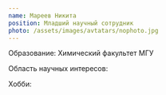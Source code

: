 ```yaml
---
name: Мареев Никита
position: Младший научный сотрудник
photo: /assets/images/avtatars/nophoto.jpg
---
```


Образование: Химический факультет МГУ

Область научных интересов: 

Хобби: 